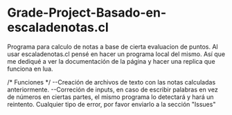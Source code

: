 # Grade-Project-Basado-en-escaladenotas.cl
Programa para calculo de notas a base de cierta evaluacion de puntos. 
Al usar escaladenotas.cl pensé en hacer un programa local del mismo.
Así que me dediqué a ver la documentación de la página y hacer una replica que funciona en lua.


/* Funciones */
--Creación de archivos de texto con las notas calculadas anteriormente.
--Correción de inputs, en caso de escribir palabras en vez de números en ciertas partes, el mismo programa lo detectará y hará un reintento.
Cualquier tipo de error, por favor enviarlo a la sección "Issues"
